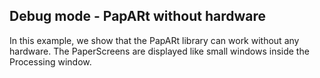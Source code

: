 ## Debug mode - PapARt without hardware

In this example, we show that the PapARt library can work without any hardware. 
The PaperScreens are displayed like small windows inside the Processing window. 
